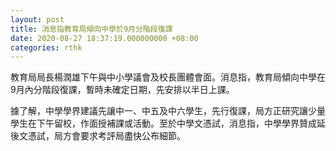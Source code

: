 ```yaml
---
layout: post
title: 消息指教育局傾向中學於9月分階段復課
date: 2020-08-27 18:37:19.000000000 +08:00
categories: rthk
---
```


教育局局長楊潤雄下午與中小學議會及校長團體會面。消息指，教育局傾向中學在9月內分階段復課，暫時未確定日期，先安排以半日上課。

據了解，中學學界建議先讓中一、中五及中六學生，先行復課，局方正研究讓少量學生在下午留校，作面授補課或活動。至於中學文憑試，消息指，中學學界贊成延後文憑試，局方會要求考評局盡快公布細節。

